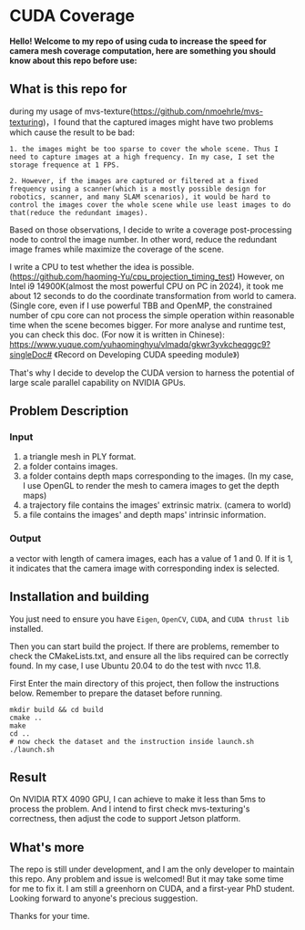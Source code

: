 # CUDA Coverage 
**Hello! Welcome to my repo of using cuda to increase the speed for camera mesh coverage computation, here are something you should know about this repo before use:** 

## What is this repo for
during my usage of mvs-texture(https://github.com/nmoehrle/mvs-texturing)，I found that the captured images might have two problems which cause the result to be bad:

    1. the images might be too sparse to cover the whole scene. Thus I need to capture images at a high frequency. In my case, I set the storage frequence at 1 FPS.

    2. However, if the images are captured or filtered at a fixed frequency using a scanner(which is a mostly possible design for robotics, scanner, and many SLAM scenarios), it would be hard to control the images cover the whole scene while use least images to do that(reduce the redundant images).

Based on those observations, I decide to write a coverage post-processing node to control the image number. In other word, reduce the redundant image frames while maximize the coverage of the scene.

I write a CPU to test whether the idea is possible.(https://github.com/haoming-Yu/cpu_projection_timing_test) However, on Intel i9 14900K(almost the most powerful CPU on PC in 2024), it took me about 12 seconds to do the coordinate transformation from world to camera. (Single core, even if I use powerful TBB and OpenMP, the constrained number of cpu core can not process the simple operation within reasonable time when the scene becomes bigger. For more analyse and runtime test, you can check this doc. (For now it is written in Chinese): https://www.yuque.com/yuhaominghyu/vlmadq/gkwr3yvkcheqggc9?singleDoc# 《Record on Developing CUDA speeding module》)

That's why I decide to develop the CUDA version to harness the potential of large scale parallel capability on NVIDIA GPUs.

## Problem Description
### Input
1. a triangle mesh in PLY format.
2. a folder contains images.
3. a folder contains depth maps corresponding to the images. (In my case, I use OpenGL to render the mesh to camera images to get the depth maps)
4. a trajectory file contains the images' extrinsic matrix. (camera to world)
5. a file contains the images' and depth maps' intrinsic information.

### Output
a vector with length of camera images, each has a value of 1 and 0. If it is 1, it indicates that the camera image with corresponding index is selected.

## Installation and building
You just need to ensure you have `Eigen`, `OpenCV`, `CUDA`, and `CUDA thrust lib` installed.

Then you can start build the project. If there are problems, remember to check the CMakeLists.txt, and ensure all the libs required can be correctly found. In my case, I use Ubuntu 20.04 to do the test with nvcc 11.8.

First Enter the main directory of this project, then follow the instructions below. Remember to prepare the dataset before running.

```shell
mkdir build && cd build
cmake ..
make
cd ..
# now check the dataset and the instruction inside launch.sh
./launch.sh
```
## Result
On NVIDIA RTX 4090 GPU, I can achieve to make it less than 5ms to process the problem. And I intend to first check mvs-texturing's correctness, then adjust the code to support Jetson platform.
## What's more
The repo is still under development, and I am the only developer to  maintain this repo. Any problem and issue is welcomed! But it may take some time for me to fix it. I am still a greenhorn on CUDA, and a first-year PhD student. Looking forward to anyone's precious suggestion.

Thanks for your time.